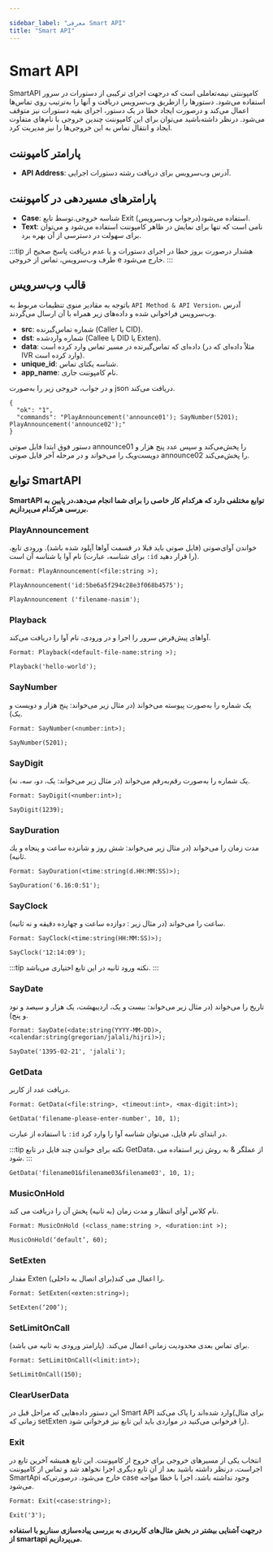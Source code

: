 ```yaml
---

sidebar_label: "معرفی Smart API"
title: "Smart API"
---
```



# Smart API
 SmartAPI کامپوننتی نیمه‌تعاملی است که درجهت اجرای ترکیبی از دستورات در سرور استفاده می‌شود. دستورها را ازطریق وب‌‌سرویس دریافت و آنها را به‌ترتیب روی تماس‌‌ها اعمال‌ 
 می‌کند و درصورت ایجاد خطا در یک دستور، اجرای بقیه دستورات نیز متوقف‌ می‌شود. درنظر داشته‌باشید می‌توان برای این کامپوننت‌ چندین خروجی با نام‌‌های متفاوت ایجاد و 
 انتقال تماس به این خروجی‌‌ها را نیز مدیریت کرد.

## پارامتر کامپوننت

- **API Address**: آدرس وب‌‌سرویس برای دریافت رشته دستورات اجرایی.

## پارامتر‌های مسیر‌دهی در کامپوننت
 
 - **Case**: شناسه خروجی.توسط تابع Exit (درجواب وب‌سرویس)استفاده‌ می‌شود.
 - **Text**: نامی است که تنها برای نمایش در ظاهر کامپوننت استفاده‌ می‌شود و‌ می‌توان برای سهولت در دسترسی از آن بهره برد.
 
:::tip هشدار
  درصورت بروز خطا در اجرای دستورات و یا عدم دریافت پاسخ صحیح از طرف وب‌‌سرویس، تماس از خروجی e خارج‌ می‌شود.
:::

## قالب وب‌‌سرویس
با‌توجه به مقادیر منوی تنظیمات مربوط به `API Method & API Version`، آدرس وب‌سرویس فراخوانی شده و داده‌های زیر همراه با آن ارسال می‌گردند.

- **src**: شماره تماس‌‌گیرنده (Caller یا CID).
- **dst**: شماره واردشده (Callee یا DID یا Exten).
- **data**: داده‌‌ای که تماس‌‌گیرنده در مسیر تماس وارد کرده است (مثلاً داده‌‌ای که در IVR وارد کرده است).
- **unique_id**: شناسه یکتای تماس.
- **app_name**: نام کامپوننت جاری.

و در جواب، خروجی زیر را به‌صورت json دریافت‌ می‌کند.

```shell
{
  "ok": "1",
  "commands": "PlayAnnouncement('announce01'); SayNumber(5201); PlayAnnouncement('announce02');"
}
```

دستور فوق ابتدا فایل صوتی  announce01 را پخش‌می‌کند و سپس عدد پنج هزار و دویست‌ویک را می‌خواند و در مرحله آخر فایل صوتی announce02 را پخش‌می‌کند.

## توابع SmartAPI

**SmartAPI توابع مختلفی دارد که هرکدام کار خاصی را برای شما انجام می‌دهد،در پایین به بررسی هرکدام می‌پردازیم.**

### PlayAnnouncement

خواندن آوای‌صوتی (فایل صوتی باید قبلا در قسمت آوا‌ها آپلود شده باشد). ورودی تابع، نام آوا یا شناسه آن است (برای شناسه، عبارت `:id` را قرار دهید).

```shell
Format: PlayAnnouncement(<file:string >);

PlayAnnouncement('id:5be6a5f294c28e3f068b4575');

PlayAnnouncement ('filename-nasim');
```

### Playback

آوا‌های پیش‌فرض سرور را اجرا‌ و در ورودی، نام آوا را دریافت‌ می‌کند.

```shell
Format: Playback(<default-file-name:string >);

Playback('hello-world');
```

### SayNumber

یک شماره را به‌صورت پیوسته‌ می‌خواند (در مثال زیر‌ می‌خواند: پنج هزار و دویست و یک).

```shell
Format: SayNumber(<number:int>);

SayNumber(5201);
```

### SayDigit

یک شماره را به‌صورت رقم‌‌به‌رقم‌ می‌خواند (در مثال زیر‌ می‌خواند: یک، دو، سه، نه).

```shell
Format: SayDigit(<number:int>);

SayDigit(1239);
```

### SayDuration

مدت زمان را می‌خواند (در مثال زیر می‌خواند: شش روز و شانزده ساعت و پنجاه و یك ثانیه).

```shell
Format: SayDuration(<time:string(d.HH:MM:SS)>);

SayDuration('6.16:0:51');
```

### SayClock

ساعت را می‌خواند (در مثال زیر : دوازده ساعت و چهارده دقیقه و نه ثانیه).

```shell
Format: SayClock(<time:string(HH:MM:SS)>);

SayClock('12:14:09');
```
:::tip نکته
ورود ثانیه در این تابع اختیاری می‌باشد.
:::


### SayDate

تاریخ را‌ می‌خواند (در مثال زیر می‌خواند: بیست و یک، اردیبهشت، یک هزار و سیصد و نود و پنج).

```shell
Format: SayDate(<date:string(YYYY-MM-DD)>, <calendar:string(gregorian/jalali/hijri)>);

SayDate('1395-02-21', 'jalali');
```


### GetData

دریافت عدد از کاربر.

```shell
Format: GetData(<file:string>, <timeout:int>, <max-digit:int>);

GetData('filename-please-enter-number', 10, 1);
```
با استفاده از عبارت `:id` در ابتدای نام فایل، می‌توان شناسه آوا را وارد كرد.

:::tip نکته
برای خواندن چند فایل در تابع GetData، از عملگر & به روش زیر استفاده می شود.
:::
```shell
GetData('filename01&filename03&filename03', 10, 1);
```

### MusicOnHold

نام کلاس آوای انتظار و مدت زمان (به ثانیه) پخش آن را دریافت می کند.

```shell
Format: MusicOnHold (<class_name:string >, <duration:int >);

MusicOnHold(‘default’, 60);
```


### SetExten

مقدار Exten را اعمال می کند(برای اتصال به داخلی).

```shell
Format: SetExten(<exten:string>);

SetExten(‘200’);
```

### SetLimitOnCall

برای تماس بعدی محدودیت زمانی اعمال می‌کند. (پارامتر ورودی به ثانیه می باشد).

```shell
Format: SetLimitOnCall(<limit:int>);

SetLimitOnCall(150);
```

### ClearUserData

این دستور داده‌هایی که مراحل قبل در Smart API وارد شده‌اند را پاک می‌کند(برای مثال زمانی که setExten را فرخوانی می‌کنید در مواردی باید این تابع نیز فرخوانی شود).


### Exit

انتخاب یكی از مسیرهای خروجی برای خروج از كامپوننت. این تابع همیشه آخرین تابع در اجراست، درنظر داشته باشید بعد از آن تابع دیگری اجرا نخواهد شد و 
تماس از کامپوننت SmartApi خارج‌ می‌شود. درصورتی‌‌كه case وجود نداشته باشد، اجرا با خطا مواجه می‌شود.

```shell
Format: Exit(<case:string>);

Exit('3');
```


**در‌جهت آشنایی بیشتر در بخش مثال‌های کاربردی به بررسی پیاده‌سازی سناریو با استفاده از smartapi می‌پردازیم.**